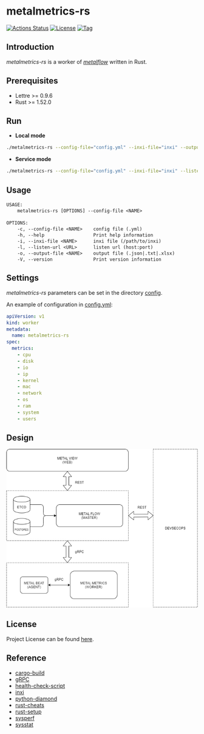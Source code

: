 # metalmetrics-rs

[![Actions Status](https://github.com/craftslab/metalmetrics-rs/workflows/CI/badge.svg?branch=master&event=push)](https://github.com/craftslab/metalmetrics-rs/actions?query=workflow%3ACI)
[![License](https://img.shields.io/github/license/craftslab/metalmetrics-rs.svg?color=brightgreen)](https://github.com/craftslab/metalmetrics-rs/blob/master/LICENSE)
[![Tag](https://img.shields.io/github/tag/craftslab/metalmetrics-rs.svg?color=brightgreen)](https://github.com/craftslab/metalmetrics-rs/tags)



## Introduction

*metalmetrics-rs* is a worker of *[metalflow](https://github.com/craftslab/metalflow/)* written in Rust.



## Prerequisites

- Lettre >= 0.9.6
- Rust >= 1.52.0



## Run

- **Local mode**

```bash
./metalmetrics-rs --config-file="config.yml" --inxi-file="inxi" --output-file="output.json"
```



- **Service mode**

```bash
./metalmetrics-rs --config-file="config.yml" --inxi-file="inxi" --listen-url="127.0.0.1:9090"
```



## Usage

```
USAGE:
    metalmetrics-rs [OPTIONS] --config-file <NAME>

OPTIONS:
    -c, --config-file <NAME>    config file (.yml)
    -h, --help                  Print help information
    -i, --inxi-file <NAME>      inxi file (/path/to/inxi)
    -l, --listen-url <URL>      listen url (host:port)
    -o, --output-file <NAME>    output file (.json|.txt|.xlsx)
    -V, --version               Print version information
```



## Settings

*metalmetrics-rs* parameters can be set in the directory [config](https://github.com/craftslab/metalmetrics-rs/blob/master/src/config).

An example of configuration in [config.yml](https://github.com/craftslab/metalmetrics-rs/blob/master/src/config/config.yml):

```yaml
apiVersion: v1
kind: worker
metadata:
  name: metalmetrics-rs
spec:
  metrics:
    - cpu
    - disk
    - io
    - ip
    - kernel
    - mac
    - network
    - os
    - ram
    - system
    - users
```



## Design

![design](design.png)



## License

Project License can be found [here](LICENSE).



## Reference

- [cargo-build](https://doc.rust-lang.org/cargo/commands/cargo-build.html)
- [gRPC](https://grpc.io/docs/languages/python/)
- [health-check-script](https://github.com/SimplyLinuxFAQ/health-check-script)
- [inxi](https://github.com/smxi/inxi)
- [python-diamond](https://github.com/python-diamond/Diamond)
- [rust-cheats](https://cheats.rs/)
- [rust-setup](https://docs.microsoft.com/en-us/windows/dev-environment/rust/setup)
- [sysperf](https://github.com/iandk/sysperf)
- [sysstat](https://github.com/sysstat/sysstat)

